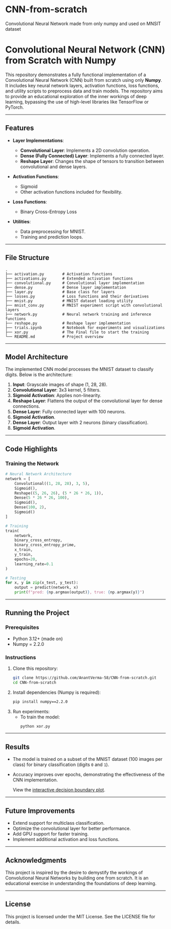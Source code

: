 # CNN-from-scratch
Convolutional Neural Network made from only numpy and used on MNSIT dataset
# Convolutional Neural Network (CNN) from Scratch with Numpy

This repository demonstrates a fully functional implementation of a Convolutional Neural Network (CNN) built from scratch using only **Numpy**. It includes key neural network layers, activation functions, loss functions, and utility scripts to preprocess data and train models. The repository aims to provide an educational exploration of the inner workings of deep learning, bypassing the use of high-level libraries like TensorFlow or PyTorch.

---

## Features

- **Layer Implementations**:
  - **Convolutional Layer**: Implements a 2D convolution operation.
  - **Dense (Fully Connected) Layer**: Implements a fully connected layer.
  - **Reshape Layer**: Changes the shape of tensors to transition between convolutional and dense layers.

- **Activation Functions**:
  - Sigmoid
  - Other activation functions included for flexibility.

- **Loss Functions**:
  - Binary Cross-Entropy Loss

- **Utilities**:
  - Data preprocessing for MNIST.
  - Training and prediction loops.

---

## File Structure

```
.
├── activation.py        # Activation functions
├── activations.py       # Extended activation functions
├── convolutional.py     # Convolutional layer implementation
├── dense.py             # Dense layer implementation
├── layer.py             # Base class for layers
├── losses.py            # Loss functions and their derivatives
├── mnist.py             # MNIST dataset loading utility
├── mnist_conv.py        # MNIST experiment script with convolutional layers
├── network.py           # Neural network training and inference functions
├── reshape.py           # Reshape layer implementation
├── trials.ipynb         # Notebook for experiments and visualizations
├── xor.py               # The Final file to start the training
└── README.md            # Project overview
```

---

## Model Architecture

The implemented CNN model processes the MNIST dataset to classify digits. Below is the architecture:

1. **Input**: Grayscale images of shape (1, 28, 28).
2. **Convolutional Layer**: 3x3 kernel, 5 filters.
3. **Sigmoid Activation**: Applies non-linearity.
4. **Reshape Layer**: Flattens the output of the convolutional layer for dense connections.
5. **Dense Layer**: Fully connected layer with 100 neurons.
6. **Sigmoid Activation**.
7. **Dense Layer**: Output layer with 2 neurons (binary classification).
8. **Sigmoid Activation**.

---

## Code Highlights

### Training the Network
```python
# Neural Network Architecture
network = [
    Convolutional((1, 28, 28), 3, 5),
    Sigmoid(),
    Reshape((5, 26, 26), (5 * 26 * 26, 1)),
    Dense(5 * 26 * 26, 100),
    Sigmoid(),
    Dense(100, 2),
    Sigmoid()
]

# Training
train(
    network,
    binary_cross_entropy,
    binary_cross_entropy_prime,
    x_train,
    y_train,
    epochs=20,
    learning_rate=0.1
)

# Testing
for x, y in zip(x_test, y_test):
    output = predict(network, x)
    print(f"pred: {np.argmax(output)}, true: {np.argmax(y)}")
```

---

## Running the Project

### Prerequisites
- Python 3.12+ (made on)
- Numpy = 2.2.0

### Instructions
1. Clone this repository:
   ```bash
   git clone https://github.com/AnantVerma-58/CNN-from-scratch.git
   cd CNN-from-scratch
   ```
2. Install dependencies (Numpy is required):
   ```bash
   pip install numpy==2.2.0
   ```
3. Run experiments:
   - To train the model:
     ```bash
     python xor.py
     ```
---

## Results

- The model is trained on a subset of the MNIST dataset (100 images per class) for binary classification (digits `0` and `1`).
- Accuracy improves over epochs, demonstrating the effectiveness of the CNN implementation.

  View the [interactive decision boundary plot](https://github.com/AnantVerma-58/CNN-from-scratch/docs/plot.html).


---

## Future Improvements

- Extend support for multiclass classification.
- Optimize the convolutional layer for better performance.
- Add GPU support for faster training.
- Implement additional activation and loss functions.

---

## Acknowledgments

This project is inspired by the desire to demystify the workings of Convolutional Neural Networks by building one from scratch. It is an educational exercise in understanding the foundations of deep learning.

---

## License

This project is licensed under the MIT License. See the LICENSE file for details.
